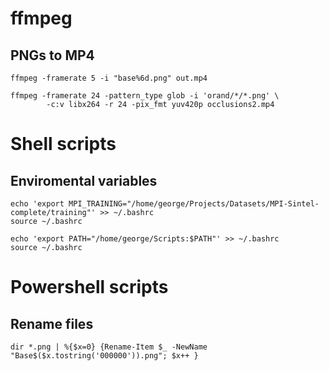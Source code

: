 # ffmpeg

## PNGs to MP4 

```
ffmpeg -framerate 5 -i "base%6d.png" out.mp4 
```
```
ffmpeg -framerate 24 -pattern_type glob -i 'orand/*/*.png' \
        -c:v libx264 -r 24 -pix_fmt yuv420p occlusions2.mp4
```

# Shell scripts
## Enviromental variables
```
echo 'export MPI_TRAINING="/home/george/Projects/Datasets/MPI-Sintel-complete/training"' >> ~/.bashrc
source ~/.bashrc
```
```
echo 'export PATH="/home/george/Scripts:$PATH"' >> ~/.bashrc
source ~/.bashrc
```



# Powershell scripts

## Rename files 
```
dir *.png | %{$x=0} {Rename-Item $_ -NewName "Base$($x.tostring('000000')).png"; $x++ }
```


